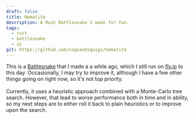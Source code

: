 ```yaml
---
draft: false
title: Hematite
description: A Rust Battlesnake I made for fun.
tags:
  - rust
  - battlesnake
  - ai
git: https://github.com/cogsandsquigs/hematite
---
```


This is a [Battlesnake](https://play.battlesnake.com/) that I made a a while ago, which I still run on [fly.io](https://fly.io/) to this day. Occasionally, I may try to improve it, although I have a few other things going on right now, so it's not top priority. \
\
Currently, it uses a heuristic approach combined with a Monte-Carlo tree search. However, that lead to worse performance both in time and in ability, so my next steps are to either roll it back to plain heuristics or to improve upon the search.
